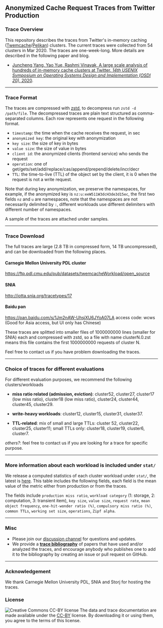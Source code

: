 ## Anonymized Cache Request Traces from Twitter Production

### Trace Overview
This repository describes the traces from Twitter's in-memory caching ([Twemcache](https://github.com/twitter/twemcache)/[Pelikan](https://github.com/twitter/pelikan)) clusters. The current traces were collected from 54 clusters in Mar 2020. The traces are one-week-long. 
More details are described in the following paper and blog. 
* [Juncheng Yang, Yao Yue, Rashmi Vinayak, A large scale analysis of hundreds of in-memory cache clusters at Twitter. _14th USENIX Symposium on Operating Systems Design and Implementation (OSDI 20)_, 2020](https://www.usenix.org/conference/osdi20/presentation/yang). 

---

### Trace Format 
The traces are compressed with [zstd](https://github.com/facebook/zstd), to decompress run `zstd -d /path/file`. 
The decompressed traces are plain text structured as comma-separated columns. Each row represents one request in the following format.


  * `timestamp`: the time when the cache receives the request, in sec 
  * `anonymized key`: the original key with anonymization 
  * `key size`: the size of key in bytes 
  * `value size`: the size of value in bytes 
  * `client id`: the anonymized clients (frontend service) who sends the request
  * `operation`: one of get/gets/set/add/replace/cas/append/prepend/delete/incr/decr 
  * `TTL`: the time-to-live (TTL) of the object set by the client, it is 0 when the request is not a write request.  


Note that during key anonymization, we preserve the namespaces, for example, if the anonymized key is `nz:u:eeW511W3dcH3de3d15ec`, the first two fields `nz` and `u` are namespaces, note that the namespaces are not necessarily delimited by `:`, different workloads use different delimiters with different number of namespaces. 

A sample of the traces are attached under samples. 


---

### Trace Download 
The full traces are large (2.8 TB in compressed form, 14 TB uncompressed), and can be downloaded from the following places. 

#### Carnegie Mellon University PDL cluster
https://ftp.pdl.cmu.edu/pub/datasets/twemcacheWorkload/open_source

#### SNIA 
http://iotta.snia.org/tracetypes/17
  
#### Baidu pan
https://pan.baidu.com/s/1Jm2nAW-UhsjXU6JYoA07LA access code: wcws (Good for Asia access, but UI only has Chinese)


These traces are splitted into smaller files of 1000000000 lines (smaller for SNIA) each and compressed with zstd, so a file with name clusterN.0.zst means this file contains the first 1000000000 requests of cluster N. 

Feel free to contact us if you have problem downloading the traces. 


---

### Choice of traces for different evaluations 
For different evaluation purposes, we recommend the following clusters/workloads 

* **miss ratio related (admission, eviction)**: cluster52, cluster27, cluster17 (low miss ratio), cluster18 (low miss ratio), cluster24, cluster44, cluster45, cluster29. 


* **write-heavy workloads**: cluster12, cluster15, cluster31, cluster37. 


* **TTL-related**: mix of small and large TTLs: cluster 52, cluster22, cluster25, cluster11; small TTLs only: cluster18, cluster19, cluster6, cluster7. 


*others?*: feel free to contact us if you are looking for a trace for specific purpose. 

---


### More information about each workload is included under `stat/`
We release a computed statistics of each cluster workload under `stat/`, the latest is [here](stat/2020Mar.md). 
This table includes the following fields, each field is the mean value of the metric either from production or from the traces. 

The fields include `production miss ratio`, 
`workload category` (1: storage, 2: computation, 3: transient item), `key size`, `value size`, `request rate`, `mean object frequency`, `one-hit-wonder ratio (%)`, `compulsory miss ratio (%)`, `common TTLs`, `working set size`, `operations`, `Zipf alpha`. 


---

### Misc 
  * Please join our [discussion channel](http://groups.google.com/group/cache-trace) for questions and updates. 
  * We provide a **[trace bibliography](bibliography.bib)** of papers that have used and/or analyzed the traces, and encourage anybody who publishes one to add it to the bibliography by creating an issue or pull request on GitHub. 


---

### Acknowledgement 
  We thank Carnegie Mellon University PDL, SNIA and Storj for hosting the traces. 


### License
![Creative Commons CC-BY license](https://i.creativecommons.org/l/by/4.0/88x31.png)
The data and trace documentation are made available under the
[CC-BY](https://creativecommons.org/licenses/by/4.0/) license.
By downloading it or using them, you agree to the terms of this license.


